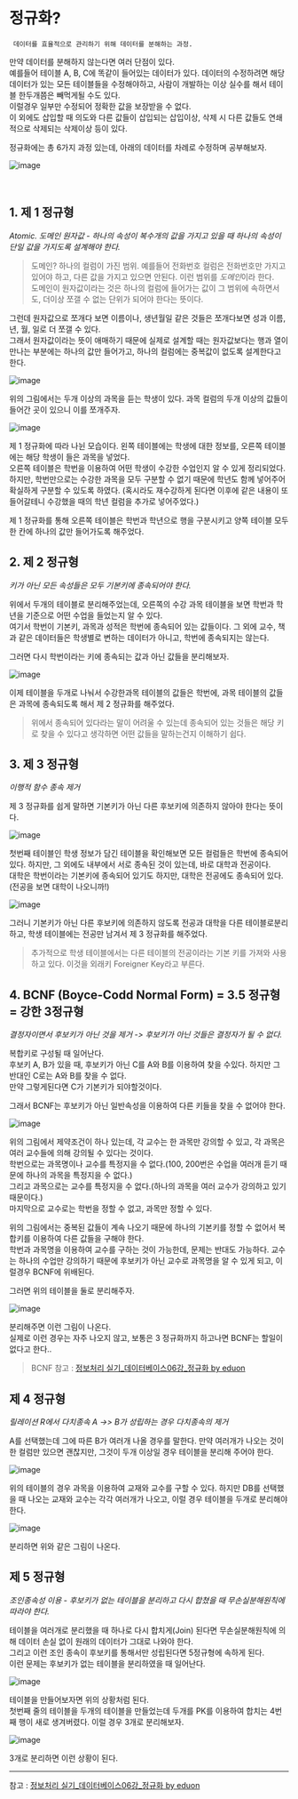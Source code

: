 # 정규화?

 ` 데이터를 효율적으로 관리하기 위해 데이터를 분해하는 과정.`

만약 데이터를 분해하지 않는다면 여러 단점이 있다.<br>
예를들어 테이블 A, B, C에 똑같이 들어있는 데이터가 있다. 데이터의 수정하려면 해당 데이터가 있는 모든 테이블들을 수정해야하고, 사람이 개발하는 이상 실수를 해서 테이블 한두개쯤은 빼먹게될 수도 있다.<br>
이럴경우 일부만 수정되어 정확한 값을 보장받을 수 없다.<br>
이 외에도 삽입할 때 의도와 다른 값들이 삽입되는 삽입이상, 삭제 시 다른 값들도 연쇄적으로 삭제되는 삭제이상 등이 있다.

정규화에는 총 6가지 과정  있는데, 아래의 데이터를 차례로 수정하며 공부해보자.

![image](https://user-images.githubusercontent.com/53729311/112869810-87d36780-90f8-11eb-9fd4-abc77df200eb.png)


<br>

## 1. 제 1 정규형

*Atomic. 도메인 원자값 - 하나의 속성이 복수개의 값을 가지고 있을 때 하나의 속성이 단일 값을 가지도록 설계해야 한다.*<br>
> 도메인? 하나의 컬럼이 가진 범위. 예를들어 전화번호 컬럼은 전화번호만 가지고 있어야 하고, 다른 값을 가지고 있으면 안된다. 이런 범위를 *도메인*이라 한다.<br>
도메인이 원자값이라는 것은 하나의 컬럼에 들어가는 값이 그 범위에 속하면서도, 더이상 쪼갤 수 없는 단위가 되어야 한다는 뜻이다.

그런데 원자값으로 쪼개다 보면 이름이나, 생년월일 같은 것들은 쪼개다보면 성과 이름, 년, 월, 일로 더 쪼갤 수 있다.<br>
그래서 원자값이라는 뜻이 애매하기 때문에 실제로 설계할 때는 원자값보다는 행과 열이 만나는 부분에는 하나의 값만 들어가고, 하나의 컬럼에는 중복값이 없도록 설계한다고 한다.

![image](https://user-images.githubusercontent.com/53729311/112869810-87d36780-90f8-11eb-9fd4-abc77df200eb.png)

위의 그림에서는 두개 이상의 과목을 듣는 학생이 있다. 과목 컬럼의 두개 이상의 값들이 들어간 곳이 있으니 이를 쪼개주자.

![image](https://user-images.githubusercontent.com/53729311/112870400-21027e00-90f9-11eb-8fe8-f1baa2d1e56d.png)



제 1 정규화에 따라 나뉜 모습이다. 왼쪽 테이블에는 학생에 대한 정보를, 오른쪽 테이블에는 해당 학생이 들은 과목을 넣었다.<br>
오른쪽 테이블은 학번을 이용하여 어떤 학생이 수강한 수업인지 알 수 있게 정리되었다. 하지만, 학번만으로는 수강한 과목을 모두 구분할 수 없기 때문에 학년도 함께 넣어주어 확실하게 구분할 수 있도록 하였다.
(혹시라도 재수강하게 된다면 이후에 같은 내용이 또 들어갈테니 수강했을 때의 학년 컬럼을 추가로 넣어주었다.)

제 1 정규화를 통해 오른쪽 테이블은 학번과 학년으로 행을 구분시키고 양쪽 테이블 모두 한 칸에 하나의 값만 들어가도록 해주었다.


## 2. 제 2 정규형

*키가 아닌 모든 속성들은 모두 기본키에 종속되어야 한다.*

위에서 두개의 테이블로 분리해주었는데, 오른쪽의 수강 과목 테이블을 보면 학번과 학년을 기준으로 어떤 수업을 들었는지 알 수 있다.<br>
여기서 학번이 기본키, 과목과 성적은 학번에 종속되어 있는 값들이다. 그 외에 교수, 책과 같은 데이터들은 학생별로 변하는 데이터가 아니고, 학번에 종속되지는 않는다.

그러면 다시 학번이라는 키에 종속되는 값과 아닌 값들을 분리해보자.

![image](https://user-images.githubusercontent.com/53729311/112869062-b43ab400-90f7-11eb-8912-3ab0cea90085.png)

이제 테이블을 두개로 나눠서 수강한과목 테이블의 값들은 학번에, 과목 테이블의 값들은 과목에 종속되도록 해서 제 2 정규화를 해주었다.

> 위에서 종속되어 있다라는 말이 어려울 수 있는데 종속되어 있는 것들은 해당 키로 찾을 수 있다고 생각하면 어떤 값들을 말하는건지 이해하기 쉽다.


## 3. 제 3 정규형

*이행적 함수 종속 제거*

제 3 정규화를 쉽게 말하면 기본키가 아닌 다른 후보키에 의존하지 않아야 한다는 뜻이다.

![image](https://user-images.githubusercontent.com/53729311/113036256-039fe380-91cf-11eb-9c79-6e3151cb49d3.png)

첫번째 테이블인 학생 정보가 담긴 테이블을 확인해보면 모든 컬럼들은 학번에 종속되어 있다. 하지만, 그 외에도 내부에서 서로 종속된 것이 있는데, 바로 대학과 전공이다.<br>
대학은 학번이라는 기본키에 종속되어 있기도 하지만, 대학은 전공에도 종속되어 있다. (전공을 보면 대학이 나오니까!)
										
![image](https://user-images.githubusercontent.com/53729311/113036973-dacc1e00-91cf-11eb-84ab-ca0e807128b8.png)

그러니 기본키가 아닌 다른 후보키에 의존하지 않도록 전공과 대학을 다른 테이블로분리하고, 학생 테이블에는 전공만 남겨서 제 3 정규화를 해주었다.

> 추가적으로 학생 테이블에서는 다른 테이블의 전공이라는 기본 키를 가져와 사용하고 있다. 이것을 외래키 Foreigner Key라고 부른다.


## 4. BCNF (Boyce-Codd Normal Form) = 3.5 정규형 = 강한 3정규형

*결정자이면서 후보키가 아닌 것을 제거 -> 후보키가 아닌 것들은 결정자가 될 수 없다.*

복합키로 구성될 때 일어난다.<br>
후보키 A, B가 있을 때, 후보키가 아닌 C를 A와 B를 이용하여 찾을 수있다. 하지만 그 반대인 C로는 A와 B를 찾을 수 없다.<br>
만약 그렇게된다면 C가 기본키가 되야할것이다.

그래서 BCNF는 후보키가 아닌 일반속성을 이용하여 다른 키들을 찾을 수 없어야 한다.

![image](https://user-images.githubusercontent.com/53729311/113190801-b9366980-9297-11eb-9aed-14c498da9878.png)

위의 그림에서 제약조건이 하나 있는데, 각 교수는 한 과목만 강의할 수 있고, 각 과목은 여러 교수들에 의해 강의될 수 있다는 것이다.<br>
학번으로는 과목명이나 교수를 특정지을 수 없다.(100, 200번은 수업을 여러개 듣기 때문에 하나의 과목을 특정지을 수 없다.)<br>
그리고 과목으로는 교수를 특정지을 수 없다.(하나의 과목을 여러 교수가 강의하고 있기 때문이다.)<br>
마지막으로 교수로는 학번을 정할 수 없고, 과목만 정할 수 있다.

위의 그림에서는 중복된 값들이 계속 나오기 때문에 하나의 기본키를 정할 수 없어서 복합키를 이용하여 다른 값들을 구해야 한다.<br>
학번과 과목명을 이용하여 교수를 구하는 것이 가능한데, 문제는 반대도 가능하다. 교수는 하나의 수업만 강의하기 때문에 후보키가 아닌 교수로 과목명을 알 수 있게 되고, 이럴경우 BCNF에 위배된다.

그러면 위의 테이블을 둘로 분리해주자.
							
![image](https://user-images.githubusercontent.com/53729311/113192178-6c539280-9299-11eb-88a7-ce1606eb763d.png)

분리해주면 이런 그림이 나온다.<br>
실제로 이런 경우는 자주 나오지 않고, 보통은 3 정규화까지 하고나면 BCNF는 할일이 없다고 한다..

> BCNF 참고 : [정보처리 실기_데이터베이스06강_정규화 by eduon](https://youtu.be/RXQ1kZ_JHqg?t=2451)


## 제 4 정규형

*릴레이션 R에서 다치종속 A ->> B가 성립하는 경우 다치종속의 제거*

A를 선택했는데 그에 따른 B가 여러개 나올 경우를 말한다. 만약 여러개가 나오는 것이 한 컬럼만 있으면 괜찮지만, 그것이 두개 이상일 경우 테이블을 분리해 주어야 한다.

![image](https://user-images.githubusercontent.com/53729311/113318443-70d88380-934b-11eb-9e16-8987f8a1d14f.png)

위의 테이블의 경우 과목을 이용하여 교재와 교수를 구할 수 있다. 하지만 DB를 선택했을 때 나오는 교재와 교수는 각각 여러개가 나오고, 이럴 경우 테이블을 두개로 분리해야 한다.
						
![image](https://user-images.githubusercontent.com/53729311/113318760-c01eb400-934b-11eb-9708-dca361789723.png)

분리하면 위와 같은 그림이 나온다.


## 제 5 정규형

*조인종속성 이용 - 후보키가 없는 테이블을 분리하고 다시 합쳤을 때 무손실분해원칙에 따라야 한다.*


테이블을 여러개로 분리했을 때 하나로 다시 합치게(Join) 된다면 무손실분해원칙에 의해 데이터 손실 없이 원래의 데이터가 그대로 나와야 한다.<br>
그리고 이런 조인 종속이 후보키를 통해서만 성립된다면 5정규형에 속하게 된다.<br>
이런 문제는 후보키가 없는 테이블을 분리하였을 때 일어난다.

![image](https://user-images.githubusercontent.com/53729311/113320581-9bc3d700-934d-11eb-8c17-4d6fe2e752b9.png)

테이블을 만들어보자면 위의 상황처럼 된다.<br>
첫번째 줄의 테이블을 두개의 테이블을 만들었는데 두개를 PK를 이용하여 합치는 4번째 행이 새로 생겨버렸다. 이럴 경우 3개로 분리해보자.
									
![image](https://user-images.githubusercontent.com/53729311/113321076-315f6680-934e-11eb-833c-84bbb9573b1c.png)

3개로 분리하면 이런 상황이 된다.

-------
참고 : [정보처리 실기_데이터베이스06강_정규화 by eduon](https://youtu.be/RXQ1kZ_JHqg)
